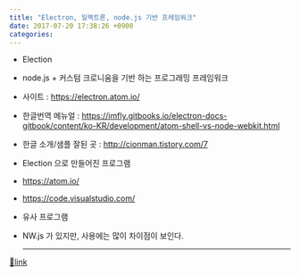 ```yaml
---
title: "Electron, 일렉트론, node.js 기반 프레임워크"
date: 2017-07-20 17:38:26 +0900
categories: 
---
```

  

  
- Election
- node.js + 커스텀 크로니움을 기반 하는 프로그래밍 프레임워크

- 사이트 : https://electron.atom.io/
- 한글번역 메뉴얼 : https://imfly.gitbooks.io/electron-docs-gitbook/content/ko-KR/development/atom-shell-vs-node-webkit.html
- 한글 소개/샘플 잘된 곳 : http://cionman.tistory.com/7
- Election 으로 만들어진 프로그램
- https://atom.io/
- https://code.visualstudio.com/

- 유사 프로그램
- NW.js 가 있지만, 사용에는 많이 차이점이 보인다.




  ***
[🔗link](http://www.mins01.com/mh/tech/read/1096)